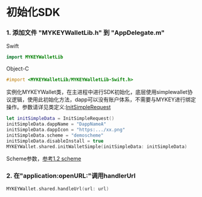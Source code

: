 # 初始化SDK

### 1. 添加文件 "MYKEYWalletLib.h" 到  "AppDelegate.m"

Swift

```swift
import MYKEYWalletLib
```

Object-C

```objectivec
#import <MYKEYWalletLib/MYKEYWalletLib-Swift.h>
```

实例化MYKEYWallet类，在主进程中进行SDK初始化，底层使用simplewallet协议逻辑，使用此初始化方法，dapp可以没有账户体系，不需要与MYKEY进行绑定操作。参数请详见类定义:[InitSimpleRequest](https://github.com/mykeylab/Documentation/blob/master/Chinese/MYKEY_iOS_SDK.md#class-initsimplerequest)

```swift
let initSimpleData = InitSimpleRequest()
initSimpleData.dappName = "DappNameA"
initSimpleData.dappIcon = "https:.../xx.png"
initSimpleData.scheme = "demoscheme"
initSimpleData.disableInstall = true
MYKEYWallet.shared.initWalletSimple(initSimpleData: initSimpleData)
```

Scheme参数，[参考1.2 scheme](huan-jing-zhun-bei.md#2-tian-jia-url-scheme)

### 2. 在"application:openURL:"调用handlerUrl

```swift
MYKEYWallet.shared.handleUrl(url: url)
```

